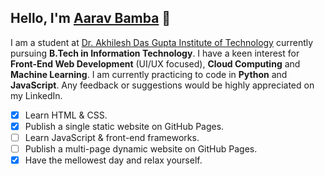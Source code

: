 ## Hello, I'm [Aarav Bamba](https://aaravbmb.github.io/portfolio/) 👋
I am a student at [Dr. Akhilesh Das Gupta Institute of Technology](https://adgitmdelhi.ac.in) currently pursuing **B.Tech in Information Technology**. I have a keen interest for **Front-End Web Development** (UI/UX focused), **Cloud Computing** and **Machine Learning**. I am currently practicing to code in **Python** and **JavaScript**. Any feedback or suggestions would be highly appreciated on my LinkedIn.

- [x] Learn HTML & CSS.
- [x] Publish a single static website on GitHub Pages.
- [ ] Learn JavaScript & front-end frameworks.
- [ ] Publish a multi-page dynamic website on GitHub Pages.
- [x] Have the mellowest day and relax yourself.

<!---
aaravbmb/aaravbmb is a ✨ special ✨ repository because its `README.md` (this file) appears on your GitHub profile.
You can click the Preview link to take a look at your changes.
--->
